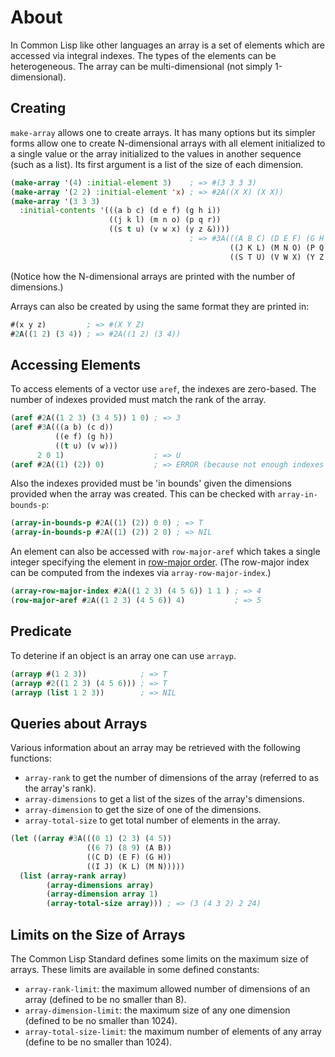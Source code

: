 # About

In Common Lisp like other languages an array is a set of elements which are accessed via integral indexes.
The types of the elements can be heterogeneous.
The array can be multi-dimensional (not simply 1-dimensional).

## Creating

`make-array` allows one to create arrays.
It has many options but its simpler forms allow one to create N-dimensional arrays with all element initialized to a single value or the array initialized to the values in another sequence (such as a list). 
Its first argument is a list of the size of each dimension.

```lisp
(make-array '(4) :initial-element 3)    ; => #(3 3 3 3)
(make-array '(2 2) :initial-element 'x) ; => #2A((X X) (X X))
(make-array '(3 3 3) 
  :initial-contents '(((a b c) (d e f) (g h i)) 
                      ((j k l) (m n o) (p q r)) 
                      ((s t u) (v w x) (y z &))))
                                        ; => #3A(((A B C) (D E F) (G H I))
                                                 ((J K L) (M N O) (P Q R))
                                                 ((S T U) (V W X) (Y Z &)))
```

(Notice how the N-dimensional arrays are printed with the number of dimensions.)

Arrays can also be created by using the same format they are printed in: 

```lisp
#(x y z)         ; => #(X Y Z)
#2A((1 2) (3 4)) ; => #2A((1 2) (3 4))
```

## Accessing Elements

To access elements of a vector use `aref`, the indexes are zero-based. 
The number of indexes provided must match the rank of the array.

```lisp
(aref #2A((1 2 3) (3 4 5)) 1 0) ; => 3
(aref #3A(((a b) (c d)) 
          ((e f) (g h)) 
          ((t u) (v w))) 
      2 0 1)                    ; => U
(aref #2A((1) (2)) 0)           ; => ERROR (because not enough indexes provided)
```

Also the indexes provided must be 'in bounds' given the dimensions provided when the array was created.
This can be checked with `array-in-bounds-p`:

```lisp
(array-in-bounds-p #2A((1) (2)) 0 0) ; => T
(array-in-bounds-p #2A((1) (2)) 2 0) ; => NIL
```

An element can also be accessed with `row-major-aref` which takes a single integer specifying the element in [row-major order][row-major-order].
(The row-major index can be computed from the indexes via `array-row-major-index`.)

```lisp
(array-row-major-index #2A((1 2 3) (4 5 6)) 1 1 ) ; => 4
(row-major-aref #2A((1 2 3) (4 5 6)) 4)           ; => 5
```

## Predicate

To deterine if an object is an array one can use `arrayp`.

```lisp
(arrayp #(1 2 3))            ; => T
(arrayp #2((1 2 3) (4 5 6))) ; => T
(arrayp (list 1 2 3))        ; => NIL
```

## Queries about Arrays

Various information about an array may be retrieved with the following functions:

* `array-rank` to get the number of dimensions of the array (referred to as the array's rank).
* `array-dimensions` to get a list of the sizes of the array's dimensions.
* `array-dimension` to get the size of one of the dimensions.
* `array-total-size` to get total number of elements in the array.

```lisp
(let ((array #3A(((0 1) (2 3) (4 5)) 
                 ((6 7) (8 9) (A B)) 
                 ((C D) (E F) (G H))
                 ((I J) (K L) (M N)))))
  (list (array-rank array)
        (array-dimensions array)
        (array-dimension array 1)
        (array-total-size array))) ; => (3 (4 3 2) 2 24)
```

## Limits on the Size of Arrays

The Common Lisp Standard defines some limits on the maximum size of arrays.
These limits are available in some defined constants: 

* `array-rank-limit`: the maximum allowed number of dimensions of an array (defined to be no smaller than 8).
* `array-dimension-limit`: the maximum size of any one dimension (defined to be no smaller than 1024).
* `array-total-size-limit`: the maximum number of elements of any array (define to be no smaller than 1024).


[row-major-order]: https://en.wikipedia.org/wiki/Row-_and_column-major_order
